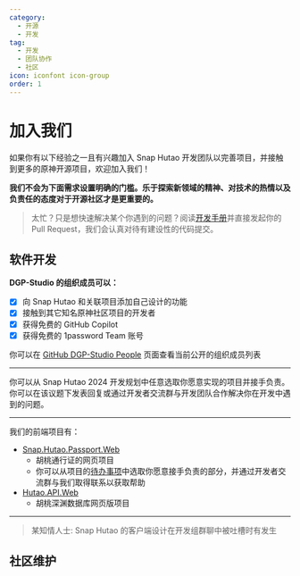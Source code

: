 ```yaml
---
category:
  - 开源
  - 开发
tag:
  - 开发
  - 团队协作
  - 社区
icon: iconfont icon-group
order: 1
---
```


# 加入我们

如果你有以下经验之一且有兴趣加入 Snap Hutao 开发团队以完善项目，并接触到更多的原神开源项目，欢迎加入我们！

**我们不会为下面需求设置明确的门槛。乐于探索新领域的精神、对技术的热情以及负责任的态度对于开源社区才是更重要的。**

> 太忙？只是想快速解决某个你遇到的问题？阅读[开发手册](contribute.md)并直接发起你的 Pull Request，我们会认真对待有建设性的代码提交。

## <HopeIcon icon="iconfont icon-creative" size="2rem" color="rgb(252, 163, 38)" /> 软件开发

**DGP-Studio 的组织成员可以：**

- [x] 向 Snap Hutao 和关联项目添加自己设计的功能
- [x] 接触到其它知名原神社区项目的开发者
- [x] 获得免费的 GitHub Copilot
- [x] 获得免费的 1password Team 账号

你可以在 [GitHub DGP-Studio People](https://github.com/orgs/DGP-Studio/people) 页面查看当前公开的组织成员列表

---

<VPBanner
title="C# .NET 开发"
content="<b>负责内容</b>：<br>Snap Hutao 客户端和服务端的开发工作"
logo="/images/202312/C_sharp.svg"
:actions='[
{
text: "加入开发者交流群",
link:"http://qm.qq.com/cgi-bin/qm/qr?_wv=1027&k=H9MPsV7oddNQQGyaK0_7Jnbg5S3alZm9&authKey=1ODJkUXcb4eEgj6cmf450Ms4wQ41c3MLkSXdKG9LTfPh7zfc6nNDUlOr3miHr5tq&noverify=0&group_code=198489038",
},
{
text: "Snap Hutao 2024 开发规划",
link: "https://github.com/DGP-Studio/Snap.Hutao/issues/1394",
type: "default",
},
]'
/>

你可以从 Snap Hutao 2024 开发规划中任意选取你愿意实现的项目并接手负责。你可以在该议题下发表回复或通过开发者交流群与开发团队合作解决你在开发中遇到的问题。

---

<VPBanner
title="网页前端开发"
content="<b>负责内容</b>：<br>胡桃深渊数据库网页版和胡桃通行证网页项目"
logo="/images/202401/javascript.svg"
:actions='[
{
text: "已满",
link: "",
type: "default"
},
]'
/>

我们的前端项目有：

- [Snap.Hutao.Passport.Web](https://github.com/DGP-Studio/Snap.Hutao.Passport.Web)
  - 胡桃通行证的网页项目
  - 你可以从项目的[待办事项](https://github.com/DGP-Studio/Snap.Hutao.Passport.Web/issues/5)中选取你愿意接手负责的部分，并通过开发者交流群与我们取得联系以获取帮助
- [Hutao.API.Web](https://github.com/DGP-Studio/Hutao.API.Web)
  - 胡桃深渊数据库网页版项目

---

<VPBanner
title="UI 设计"
content="<b>负责内容</b>：<br>胡桃客户端的界面设计"
logo="/images/202402/ux-design.svg"
:actions='[
{
text: "加入开发者交流群",
link:"http://qm.qq.com/cgi-bin/qm/qr?_wv=1027&k=H9MPsV7oddNQQGyaK0_7Jnbg5S3alZm9&authKey=1ODJkUXcb4eEgj6cmf450Ms4wQ41c3MLkSXdKG9LTfPh7zfc6nNDUlOr3miHr5tq&noverify=0&group_code=198489038",
},
]'
/>

> 某知情人士: Snap Hutao 的客户端设计在开发组群聊中被吐槽时有发生

## <HopeIcon icon="iconfont icon-community" size="2rem" color="rgb(66, 148, 255)" /> 社区维护

<VPBanner
title="社区管理"
content="<b>负责内容：</b><br>维护社区秩序；收集社区中用户提出的问题并与开发团队合作以处理常见问题"
logo="/images/202312/community.svg"
:actions='[
{
text: "加入开发者交流群",
link:"http://qm.qq.com/cgi-bin/qm/qr?_wv=1027&k=H9MPsV7oddNQQGyaK0_7Jnbg5S3alZm9&authKey=1ODJkUXcb4eEgj6cmf450Ms4wQ41c3MLkSXdKG9LTfPh7zfc6nNDUlOr3miHr5tq&noverify=0&group_code=198489038",
},
]'
/>

<VPBanner
title="文档维护"
content="<b>负责内容：</b><br>定期检查文档以更新过时的文档"
logo="/images/202312/documents.svg"
:actions='[
{
text: "加入开发者交流群",
link:"http://qm.qq.com/cgi-bin/qm/qr?_wv=1027&k=H9MPsV7oddNQQGyaK0_7Jnbg5S3alZm9&authKey=1ODJkUXcb4eEgj6cmf450Ms4wQ41c3MLkSXdKG9LTfPh7zfc6nNDUlOr3miHr5tq&noverify=0&group_code=198489038",
},
{
text: "Snap Hutao 文档",
link: "https://github.com/DGP-Studio/Snap.Hutao.Docs",
type: "default",
},
]'
/>

<VPBanner
title="视频创作"
content="<b>负责内容：</b><br>Snap Hutao 软件宣传和教程视频的创作"
logo="/images/202312/video-editing.svg"
:actions='[
{
text: "加入开发者交流群",
link:"http://qm.qq.com/cgi-bin/qm/qr?_wv=1027&k=H9MPsV7oddNQQGyaK0_7Jnbg5S3alZm9&authKey=1ODJkUXcb4eEgj6cmf450Ms4wQ41c3MLkSXdKG9LTfPh7zfc6nNDUlOr3miHr5tq&noverify=0&group_code=198489038",
},
]'
/>
